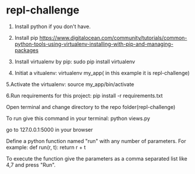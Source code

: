# repl-challenge

1. Install python if you don't have.

2. Install pip
 https://www.digitalocean.com/community/tutorials/common-python-tools-using-virtualenv-installing-with-pip-and-managing-packages

3. Install virtualenv by pip:
 sudo pip install virtualenv

4. Initiat a vitualenv:
 virtualenv my_app( in this example it is repl-challenge)

5.Activate the virtualenv:
 source my_app/bin/activate

6.Run requirements for this project:
 pip install -r requirements.txt


Open terminal and change directory to the repo folder(repl-challenge)

To run give this command in your terminal: python views.py

go to 127.0.0.1:5000 in your browser

Define a python function named "run" with any number of parameters. For example:
def run(r, t):
  return r + t

To execute the function give the parameters as a comma separated list like 4,7 and press "Run".
